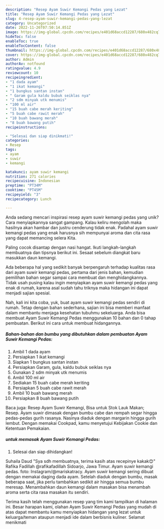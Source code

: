```yaml
---
description: "Resep Ayam Suwir Kemangi Pedas yang Lezat"
title: "Resep Ayam Suwir Kemangi Pedas yang Lezat"
slug: 4-resep-ayam-suwir-kemangi-pedas-yang-lezat
category: Uncategorized
date: 2022-11-26T07:50:14.851Z
image: https://img-global.cpcdn.com/recipes/e401d68accd12287/680x482cq70/ayam-suwir-kemangi-pedas-foto-resep-utama.jpg
hideToc: false
enableToc: true
enableTocContent: false
thumbnail: https://img-global.cpcdn.com/recipes/e401d68accd12287/680x482cq70/ayam-suwir-kemangi-pedas-foto-resep-utama.jpg
cover: https://img-global.cpcdn.com/recipes/e401d68accd12287/680x482cq70/ayam-suwir-kemangi-pedas-foto-resep-utama.jpg
author: Admin
authorAv: notfound
ratingvalue: 4.9
reviewcount: 10
recipeingredient:
- "1 dada ayam"
- "1 ikat kemangi"
- "1 bungkus santan instan"
- " Garam gula kaldu bubuk seiklas nya"
- "2 sdm minyak utk menumis"
- "100 ml air"
- "15 buah cabe merah keriting"
- "5 buah cabe rawit merah"
- "10 buah bawang merah"
- "8 buah bawang putih"
recipeinstructions:

- "Selesai dan siap dinikmati!"
categories:
- Resep
tags:
- ayam
- suwir
- kemangi

katakunci: ayam suwir kemangi 
nutrition: 271 calories
recipecuisine: Indonesian
preptime: "PT34M"
cooktime: "PT45M"
recipeyield: "3"
recipecategory: Lunch

---
```





Anda sedang mencari inspirasi resep ayam suwir kemangi pedas yang unik? Cara menyiapkannya sangat gampang. Kalau keliru mengolah maka hasilnya akan hambar dan justru cenderung tidak enak. Padahal ayam suwir kemangi pedas yang enak harusnya sih mempunyai aroma dan cita rasa yang dapat memancing selera Kita.





Paling cocok disantap dengan nasi hangat. Ikuti langkah-langkah membuatnya dan tipsnya berikut ini. Sesaat sebelum diangkat baru masukkan daun kemangi.

Ada beberapa hal yang sedikit banyak berpengaruh terhadap kualitas rasa dari ayam suwir kemangi pedas, pertama dari jenis bahan, kemudian pemilihan bahan segar sampai cara membuat dan menghidangkannya. Tidak usah pusing kalau ingin menyiapkan ayam suwir kemangi pedas yang enak di rumah, karena asal sudah tahu triknya maka hidangan ini dapat menjadi sajian spesial.






Nah, kali ini kita coba, yuk, buat ayam suwir kemangi pedas sendiri di rumah. Tetap dengan bahan sederhana, sajian ini bisa memberi manfaat dalam membantu menjaga kesehatan tubuhmu sekeluarga. Anda bisa membuat Ayam Suwir Kemangi Pedas menggunakan 10 bahan dan 0 tahap pembuatan. Berikut ini cara untuk membuat hidangannya.

<!--inarticleads1-->

##### Bahan-bahan dan bumbu yang dibutuhkan dalam pembuatan Ayam Suwir Kemangi Pedas:

1. Ambil 1 dada ayam
1. Persiapkan 1 ikat kemangi
1. Siapkan 1 bungkus santan instan
1. Persiapkan  Garam, gula, kaldu bubuk seiklas nya
1. Gunakan 2 sdm minyak utk menumis
1. Ambil 100 ml air
1. Sediakan 15 buah cabe merah keriting
1. Persiapkan 5 buah cabe rawit merah
1. Ambil 10 buah bawang merah
1. Persiapkan 8 buah bawang putih


Baca juga: Resep Ayam Suwir Kemangi, Bisa untuk Stok Lauk Makan; Resep. Ayam suwir dimasak dengan bumbu cabe dan rempah segar hingga pedas-pedas gurih rasanya. Nasinya diaduk dengan margarin hingga gurih lembut. Dengan memakai Cookpad, kamu menyetujui Kebijakan Cookie dan Ketentuan Pemakaian. 

<!--inarticleads2-->

#####  untuk memasak Ayam Suwir Kemangi Pedas:


1. Selesai dan siap dihidangkan!

Suhaila Daud &#34;Sya sdh membuatnya, terima kasih atas recepinye kakak😊&#34; Rafika Fadillah @rafikafadillah Sidoarjo, Jawa Timur. Ayam suwir kemangi pedas. foto: Instagram/@mariskatracy. Ayam suwir kemangi sering dibuat dengan memakai daging dada ayam. Setelah diaduk dengan bumbu, masak beberapa saat, jika perlu tambahkan sedikit air hingga semua bumbu meresap. Menambahkan daun kemangi dalam masakan bisa menambah aroma serta cita rasa masakan itu sendiri. 

Terima kasih telah menggunakan resep yang tim kami tampilkan di halaman ini. Besar harapan kami, olahan Ayam Suwir Kemangi Pedas yang mudah di atas dapat membantu kamu menyiapkan hidangan yang lezat untuk keluarga/teman ataupun menjadi ide dalam berbisnis kuliner. Selamat menikmati
